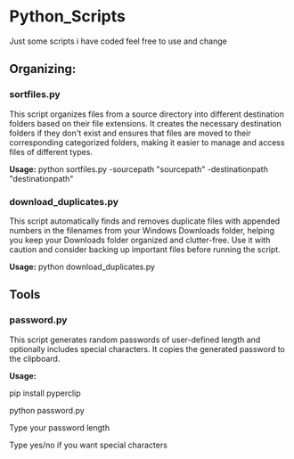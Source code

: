 # Python_Scripts
Just some scripts i have coded feel free to use and change

## Organizing:
### sortfiles.py
This script organizes files from a source directory into different destination folders based on their file extensions. It creates the necessary destination folders if they don't exist and ensures that files are moved to their corresponding categorized folders, making it easier to manage and access files of different types.

**Usage:**
python sortfiles.py -sourcepath "sourcepath" -destinationpath "destinationpath"


### download_duplicates.py
This script automatically finds and removes duplicate files with appended numbers in the filenames from your Windows Downloads folder, helping you keep your Downloads folder organized and clutter-free. Use it with caution and consider backing up important files before running the script.

**Usage:**
python download_duplicates.py





## Tools
### password.py
This script generates random passwords of user-defined length and optionally includes special characters. It copies the generated password to the clipboard.

**Usage:**

pip install pyperclip

python password.py

Type your password length

Type yes/no if you want special characters
